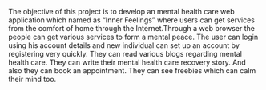 The objective of this project is to develop an mental health care web application which 
named as “Inner Feelings” where users can get services from the comfort of home through 
the Internet.Through a web browser the people can get various services to form a mental 
peace. The user can login using his account details and new individual can set up an account by
registering very quickly. They can read various blogs regarding mental health care. They 
can write their mental health care recovery story. And also they can book an appointment. 
They can see freebies which can calm their mind too.
